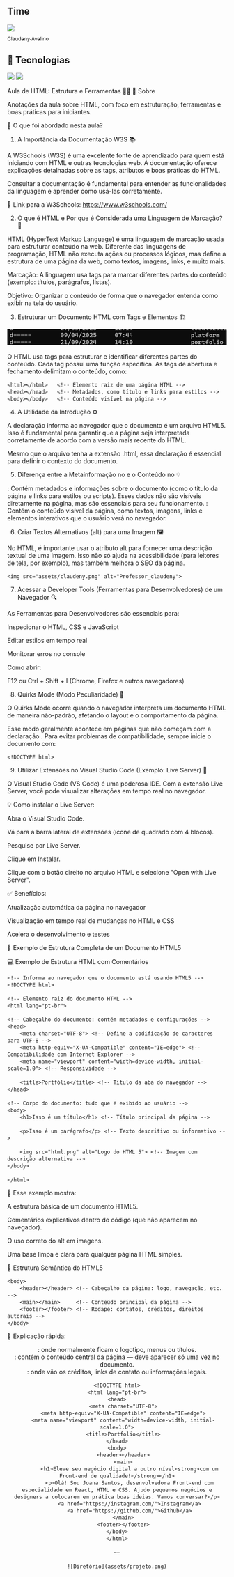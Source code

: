 <h2>Time</h2>

[<img loading="lazy" src="https://avatars.githubusercontent.com/u/79340989?s=400&u=fcfb57bc9a07b8ce0eeae1195e243bb1cb56f6d8&v=4" width=115><br><sub>Claudeny Avelino</sub>](https://github.com/ClaudenyAvelino)

## 🚀 Tecnologias
<div>
  <img src="https://img.shields.io/badge/HTML-239120?style=for-the-badge&logo=html5&logoColor=white">
  <img src="https://img.shields.io/badge/CSS-239120?&style=for-the-badge&logo=css3&logoColor=white">
 <!--  <img src="https://img.shields.io/badge/JavaScript-F7DF1E?style=for-the-badge&logo=javascript&logoColor=black"> -->
</div>

Aula de HTML: Estrutura e Ferramentas 🔧🌐
🔖 Sobre

Anotações da aula sobre HTML, com foco em estruturação, ferramentas e boas práticas para iniciantes.

📝 O que foi abordado nesta aula?
1. A Importância da Documentação W3S 📚

A W3Schools (W3S) é uma excelente fonte de aprendizado para quem está iniciando com HTML e outras tecnologias web. A documentação oferece explicações detalhadas sobre as tags, atributos e boas práticas do HTML.

Consultar a documentação é fundamental para entender as funcionalidades da linguagem e aprender como usá-las corretamente.

🔗 Link para a W3Schools: https://www.w3schools.com/

2. O que é HTML e Por que é Considerada uma Linguagem de Marcação? 🤔

HTML (HyperText Markup Language) é uma linguagem de marcação usada para estruturar conteúdo na web. Diferente das linguagens de programação, HTML não executa ações ou processos lógicos, mas define a estrutura de uma página da web, como textos, imagens, links, e muito mais.

Marcação: A linguagem usa tags para marcar diferentes partes do conteúdo (exemplo: títulos, parágrafos, listas).

Objetivo: Organizar o conteúdo de forma que o navegador entenda como exibir na tela do usuário.

3. Estruturar um Documento HTML com Tags e Elementos 🏗️

![Diretório](assets/diretorio.png)

O HTML usa tags para estruturar e identificar diferentes partes do conteúdo. Cada tag possui uma função específica. As tags de abertura e fechamento delimitam o conteúdo, como:
~~~
<html></html>   <!-- Elemento raiz de uma página HTML -->
<head></head>   <!-- Metadados, como título e links para estilos -->
<body></body>   <!-- Conteúdo visível na página -->
~~~
4. A Utilidade da Introdução <!DOCTYPE html> ⚙️

A declaração <!DOCTYPE html> informa ao navegador que o documento é um arquivo HTML5. Isso é fundamental para garantir que a página seja interpretada corretamente de acordo com a versão mais recente do HTML.

Mesmo que o arquivo tenha a extensão .html, essa declaração é essencial para definir o contexto do documento.

5. Diferença entre a Metainformação no <head> e o Conteúdo no <body> 💡

<head>: Contém metadados e informações sobre o documento (como o título da página e links para estilos ou scripts). Esses dados não são visíveis diretamente na página, mas são essenciais para seu funcionamento.

<body>: Contém o conteúdo visível da página, como textos, imagens, links e elementos interativos que o usuário verá no navegador.

6. Criar Textos Alternativos (alt) para uma Imagem 🖼️

No HTML, é importante usar o atributo alt para fornecer uma descrição textual de uma imagem. Isso não só ajuda na acessibilidade (para leitores de tela, por exemplo), mas também melhora o SEO da página.

~~~
<img src="assets/claudeny.png" alt="Professor_claudeny">
~~~

7. Acessar a Developer Tools (Ferramentas para Desenvolvedores) de um Navegador 🔍

As Ferramentas para Desenvolvedores são essenciais para:

Inspecionar o HTML, CSS e JavaScript

Editar estilos em tempo real

Monitorar erros no console

Como abrir:

F12 ou Ctrl + Shift + I (Chrome, Firefox e outros navegadores)

8. Quirks Mode (Modo Peculiaridade) 🤖

O Quirks Mode ocorre quando o navegador interpreta um documento HTML de maneira não-padrão, afetando o layout e o comportamento da página.

Esse modo geralmente acontece em páginas que não começam com a declaração <!DOCTYPE html>. Para evitar problemas de compatibilidade, sempre inicie o documento com:
~~~
<!DOCTYPE html>
~~~
9. Utilizar Extensões no Visual Studio Code (Exemplo: Live Server) 🔌

O Visual Studio Code (VS Code) é uma poderosa IDE. Com a extensão Live Server, você pode visualizar alterações em tempo real no navegador.

💡 Como instalar o Live Server:

Abra o Visual Studio Code.

Vá para a barra lateral de extensões (ícone de quadrado com 4 blocos).

Pesquise por Live Server.

Clique em Instalar.

Clique com o botão direito no arquivo HTML e selecione "Open with Live Server".

✅ Benefícios:

Atualização automática da página no navegador

Visualização em tempo real de mudanças no HTML e CSS

Acelera o desenvolvimento e testes

🧪 Exemplo de Estrutura Completa de um Documento HTML5



💻 Exemplo de Estrutura HTML com Comentários
~~~
<!-- Informa ao navegador que o documento está usando HTML5 -->
<!DOCTYPE html>

<!-- Elemento raiz do documento HTML -->
<html lang="pt-br">

<!-- Cabeçalho do documento: contém metadados e configurações -->
<head>
    <meta charset="UTF-8"> <!-- Define a codificação de caracteres para UTF-8 -->
    <meta http-equiv="X-UA-Compatible" content="IE=edge"> <!-- Compatibilidade com Internet Explorer -->
    <meta name="viewport" content="width=device-width, initial-scale=1.0"> <!-- Responsividade -->
    
    <title>Portfólio</title> <!-- Título da aba do navegador -->
</head>

<!-- Corpo do documento: tudo que é exibido ao usuário -->
<body>
    <h1>Isso é um título</h1> <!-- Título principal da página -->

    <p>Isso é um parágrafo</p> <!-- Texto descritivo ou informativo -->

    <img src="html.png" alt="Logo do HTML 5"> <!-- Imagem com descrição alternativa -->
</body>

</html>

~~~

📌 Esse exemplo mostra:

A estrutura básica de um documento HTML5.

Comentários explicativos dentro do código (que não aparecem no navegador).

O uso correto do alt em imagens.

Uma base limpa e clara para qualquer página HTML simples.

🧱 Estrutura Semântica do HTML5
~~~
<body>
    <header></header> <!-- Cabeçalho da página: logo, navegação, etc. -->
    <main></main>     <!-- Conteúdo principal da página -->
    <footer></footer> <!-- Rodapé: contatos, créditos, direitos autorais -->
</body>
~~~

📌 Explicação rápida:

<header>: onde normalmente ficam o logotipo, menus ou títulos.

<main>: contém o conteúdo central da página — deve aparecer só uma vez no documento.

<footer>: onde vão os créditos, links de contato ou informações legais.


~~~
<!DOCTYPE html>
<html lang="pt-br">
<head>
    <meta charset="UTF-8">
    <meta http-equiv="X-UA-Compatible" content="IE=edge">
    <meta name="viewport" content="width=device-width, initial-scale=1.0">
    <title>Portfolio</title>
</head>
<body>
    <header></header>
    <main>
        <h1>Eleve seu negócio digital a outro nível<strong>com um Front-end de qualidade!</strong></h1>
        <p>Olá! Sou Joana Santos, desenvolvedora Front-end com especialidade em React, HTML e CSS. Ajudo pequenos negócios e designers a colocarem em prática boas ideias. Vamos conversar?</p>
        <a href="https://instagram.com/">Instagram</a>
        <a href="https://github.com/">Github</a>
    </main>
    <footer></footer>
</body>
</html>

~~

![Diretório](assets/projeto.png)
~~~

